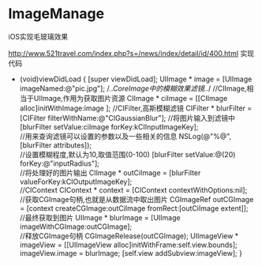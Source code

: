 # ImageManage
iOS实现毛玻璃效果

http://www.521travel.com/index.php?s=/news/index/detail/id/400.html
实现代码

- (void)viewDidLoad { 
[super viewDidLoad]; 
UIImage * image = [UIImage imageNamed:@"pic.jpg"]; 
 /*..CoreImage中的模糊效果滤镜..*/ 
 //CIImage,相当于UIImage,作用为获取图片资源 
CIImage * ciImage = [[CIImage alloc]initWithImage:image ]; 
//CIFilter,高斯模糊滤镜
 CIFilter * blurFilter = [CIFilter filterWithName:@"CIGaussianBlur"]; 
 //将图片输入到滤镜中 
[blurFilter setValue:ciImage forKey:kCIInputImageKey];  
//用来查询滤镜可以设置的参数以及一些相关的信息 
NSLog(@"%@",[blurFilter attributes]);  
//设置模糊程度,默认为10,取值范围(0-100) 
[blurFilter setValue:@(20) forKey:@"inputRadius"];  
//将处理好的图片输出
 CIImage * outCiImage = [blurFilter valueForKey:kCIOutputImageKey];  
//CIContext 
CIContext * context = [CIContext contextWithOptions:nil];  
//获取CGImage句柄,也就是从数据流中取出图片
 CGImageRef outCGImage = [context createCGImage:outCiImage fromRect:[outCiImage extent]];  
//最终获取到图片
 UIImage * blurImage = [UIImage imageWithCGImage:outCGImage];  
//释放CGImage句柄 
CGImageRelease(outCGImage); 
 UIImageView * imageView = [[UIImageView alloc]initWithFrame:self.view.bounds]; imageView.image = blurImage; [self.view addSubview:imageView];
}
